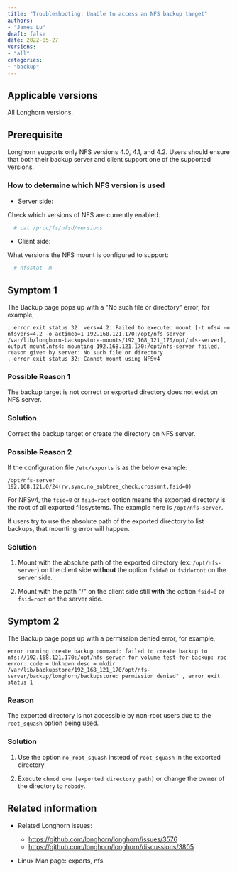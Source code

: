 ```yaml
---
title: "Troubleshooting: Unable to access an NFS backup target"
authors:
- "James Lu"
draft: false
date: 2022-05-27
versions:
- "all"
categories:
- "backup"
---
```


## Applicable versions

All Longhorn versions.

## Prerequisite

Longhorn supports only NFS versions 4.0, 4.1, and 4.2. Users should ensure that both their backup server and client support one of the supported versions.

### How to determine which NFS version is used

* Server side:

Check which versions of NFS are currently enabled.

```bash
  # cat /proc/fs/nfsd/versions
```

* Client side:

What versions the NFS mount is configured to support:

```bash
  # nfsstat -m
```

## Symptom 1

The Backup page pops up with a "No such file or directory" error, for example,

```text
, error exit status 32: vers=4.2: Failed to execute: mount [-t nfs4 -o nfsvers=4.2 -o actimeo=1 192.168.121.170:/opt/nfs-server /var/lib/longhorn-backupstore-mounts/192_168_121_170/opt/nfs-server], output mount.nfs4: mounting 192.168.121.170:/opt/nfs-server failed, reason given by server: No such file or directory
, error exit status 32: Cannot mount using NFSv4
```

### Possible Reason 1

The backup target is not correct or exported directory does not exist on NFS server.

### Solution

Correct the backup target or create the directory on NFS server.

### Possible Reason 2

If the configuration file `/etc/exports` is as the below example:

```text
/opt/nfs-server 192.168.121.0/24(rw,sync,no_subtree_check,crossmnt,fsid=0)
```

For NFSv4, the `fsid=0` or `fsid=root` option means the exported directory is the root of all exported filesystems. The example here is `/opt/nfs-server`.

If users try to use the absolute path of the exported directory to list backups, that mounting error will happen.

### Solution

1. Mount with the absolute path of the exported directory (ex: `/opt/nfs-server`) on the client side **without** the option `fsid=0` or `fsid=root` on the server side.

2. Mount with the path "/" on the client side still **with** the option `fsid=0` or `fsid=root` on the server side.

## Symptom 2

The Backup page pops up with a permission denied error, for example,

```text
error running create backup command: failed to create backup to nfs://192.168.121.170:/opt/nfs-server for volume test-for-backup: rpc error: code = Unknown desc = mkdir /var/lib/backupstore/192_168_121_170/opt/nfs-server/backup/longhorn/backupstore: permission denied" , error exit status 1
```

### Reason

The exported directory is not accessible by non-root users due to the `root_squash` option being used.

### Solution

1. Use the option `no_root_squash` instead of `root_squash` in the exported directory

2. Execute `chmod o+w [exported directory path]` or change the owner of the directory to `nobody`.

## Related information

* Related Longhorn issues:

  - <https://github.com/longhorn/longhorn/issues/3576>
  - <https://github.com/longhorn/longhorn/discussions/3805>

* Linux Man page: exports, nfs.
